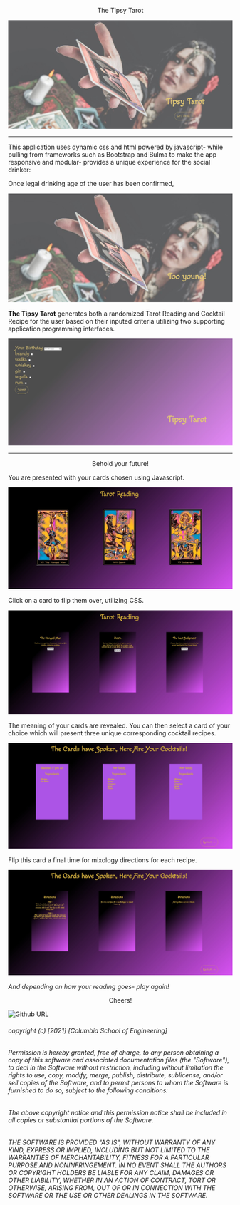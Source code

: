 <p align="center">
The Tipsy Tarot
</p>

![Screenshot](assets/TipsyTarot1.jpg)

-------------

This application uses dynamic css and html powered by javascript- while pulling from frameworks such as Bootstrap and Bulma to make the app responsive and modular- provides a unique experience for the social drinker:

Once legal drinking age of the user has been confirmed,


![Screenshot](assets/TipsyTarot3.jpg)


 **The Tipsy Tarot** generates both a randomized Tarot Reading and Cocktail Recipe for the user based on their inputed criteria utilizing two supporting application programming interfaces. 


![Screenshot](assets/TipsyTarot2.jpg)



-------------



<p align="center">
Behold your future! 
<p>

You are presented with your cards chosen using Javascript. 

![Screenshot](assets/TipsyTarot4.jpg)

Click on a card to flip them over, utilizing CSS.


![Screenshot](assets/TipsyTarot5.jpg)

The meaning of your cards are revealed. You can then select a card of your choice which will present three unique corresponding cocktail recipes.

![Screenshot](assets/TipsyTarot6.jpg)

Flip this card a final time for mixology directions for each recipe. 

![Screenshot](assets/TipsyTarot7.jpg)


*And depending on how your reading goes- play again!*

<p align="center">
Cheers!
</p>


![Github URL](https://lawriedrew.github.io/team-project/)

###### copyright (c) [2021] [Columbia School of Engineering]

###### Permission is hereby granted, free of charge, to any person obtaining a copy of this software and associated documentation files (the "Software"), to deal in the Software without restriction, including without limitation the rights to use, copy, modify, merge, publish, distribute, sublicense, and/or sell copies of the Software, and to permit persons to whom the Software is furnished to do so, subject to the following conditions:

###### The above copyright notice and this permission notice shall be included in all copies or substantial portions of the Software.

###### THE SOFTWARE IS PROVIDED "AS IS", WITHOUT WARRANTY OF ANY KIND, EXPRESS OR IMPLIED, INCLUDING BUT NOT LIMITED TO THE WARRANTIES OF MERCHANTABILITY, FITNESS FOR A PARTICULAR PURPOSE AND NONINFRINGEMENT. IN NO EVENT SHALL THE AUTHORS OR COPYRIGHT HOLDERS BE LIABLE FOR ANY CLAIM, DAMAGES OR OTHER LIABILITY, WHETHER IN AN ACTION OF CONTRACT, TORT OR OTHERWISE, ARISING FROM, OUT OF OR IN CONNECTION WITH THE SOFTWARE OR THE USE OR OTHER DEALINGS IN THE SOFTWARE.


